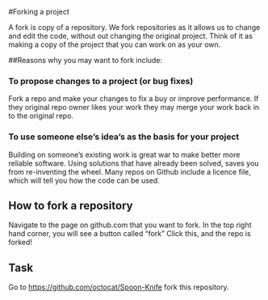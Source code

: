 
#Forking a project

A fork is copy of a repository. We fork repositories as it allows us to change and edit the code, without out changing the original project. Think of it as making a copy of the project that you can work on as your own.

##Reasons why you may want to fork include:
### To propose changes to a project (or bug fixes)
Fork a repo and make your changes to fix a buy or improve performance. If they original repo owner likes your work they may merge your work back in to the original repo.

### To use someone else’s idea’s as the basis for your project
Building on someone’s existing work is great war to make better more reliable software. Using solutions that have already been solved, saves you from re-inventing the wheel.
Many repos on Github include a licence file, which will tell you how the code can be used.


## How to fork a repository
Navigate to the page on github.com that you want to fork. 
In the top right hand corner, you will see a button called “fork”
Click this, and the repo is forked!




## Task
Go to https://github.com/octocat/Spoon-Knife 
fork this repository.
